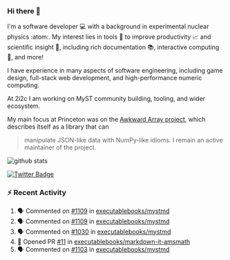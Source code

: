 ### Hi there 👋 

I'm a software developer 💻 with a background in experimental nuclear physics :atom:. My interest lies in tools :wrench: to improve productivity :chart_with_upwards_trend: and scientific insight :telescope:, including rich documentation 📚, interactive computing 🧮, and more! 

I have experience in many aspects of software engineering, including game design, full-stack web development, and high-performance numeric computing. 

At 2i2c I am working on MyST community building, tooling, and wider ecosystem. 

My main focus at Princeton was on the [Awkward Array project](awkward-array.org/), which describes itself as a library that can 
> manipulate JSON-like data with NumPy-like idioms. I remain an active maintainer of the project. 

![github stats](https://github-readme-stats.vercel.app/api?username=agoose77&show_icons=true&hide_rank=true&hide_title=true&bg_color=30,e76445,904e95&text_color=efe3ec&icon_color=efe3ec)
<!--
**agoose77/agoose77** is a ✨ _special_ ✨ repository because its `README.md` (this file) appears on your GitHub profile.

Here are some ideas to get you started:

- 🔭 I’m currently working on ...
- 🌱 I’m currently learning ...
- 👯 I’m looking to collaborate on ...
- 🤔 I’m looking for help with ...
- 💬 Ask me about ...
- 📫 How to reach me: ...
- 😄 Pronouns: ...
- ⚡ Fun fact: ...
-->

[![Twitter Badge](https://img.shields.io/twitter/follow/agoose77?style=flat-square&logo=Twitter&logoColor=white&color=cornflowerblue)](https://twitter.com/agoose77)

### :zap: Recent Activity

<!--START_SECTION:activity-->
1. 🗣 Commented on [#1109](https://github.com/executablebooks/mystmd/issues/1109#issuecomment-2060009983) in [executablebooks/mystmd](https://github.com/executablebooks/mystmd)
2. 🗣 Commented on [#1109](https://github.com/executablebooks/mystmd/issues/1109#issuecomment-2059758256) in [executablebooks/mystmd](https://github.com/executablebooks/mystmd)
3. 🗣 Commented on [#1030](https://github.com/executablebooks/mystmd/pull/1030#issuecomment-2059355925) in [executablebooks/mystmd](https://github.com/executablebooks/mystmd)
4. 💪 Opened PR [#11](https://github.com/executablebooks/markdown-it-amsmath/pull/11) in [executablebooks/markdown-it-amsmath](https://github.com/executablebooks/markdown-it-amsmath)
5. 🗣 Commented on [#1103](https://github.com/executablebooks/mystmd/issues/1103#issuecomment-2058787531) in [executablebooks/mystmd](https://github.com/executablebooks/mystmd)
<!--END_SECTION:activity-->
